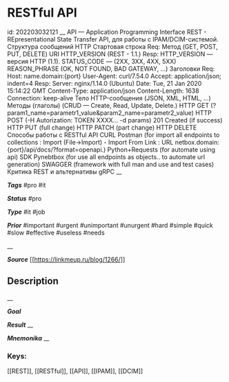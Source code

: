 # RESTful API
id: 202203032121
__
    API — Application Programming Interface
	REST - REpresentational State Transfer
	API, для работы с IPAM/DCIM-системой.
    Структура сообщений HTTP
        Стартовая строка
		Req:
			Метод (GET, POST, PUT, DELETE)
			URI
			HTTP_VERSION (REST - 1.1.)
		Resp:
			HTTP_VERSION — версия HTTP (1.1).
			STATUS_CODE — (2XX, 3XX, 4XX, 5XX)
			REASON_PHRASE (OK, NOT FOUND, BAD GATEWAY, ...)
        Заголовки
		Req:
			Host: name.domain:{port}
			User-Agent: curl/7.54.0
			Accept: application/json; indent=4
		Resp:
			Server: nginx/1.14.0 (Ubuntu)
			Date: Tue, 21 Jan 2020 15:14:22 GMT
			Content-Type: application/json
			Content-Length: 1638
			Connection: keep-alive
        Тело HTTP-сообщения (JSON, XML, HTML, ...)
    Методы (глаголы) (CRUD — Create, Read, Update, Delete.)
        HTTP GET (?param1_name=parametr1_value&param2_name=parametr2_value)
        HTTP POST (-H Autorization: TOKEN XXXX... -d params) 201 Created (if success)
        HTTP PUT (full change)
        HTTP PATCH (part change)
        HTTP DELETE
    Способы работы с RESTful API
        CURL
        Postman (for import all endpoints to collections : Import (File->Import) - Import From Link : URL netbox.domain:{port}/api/docs/?format=openapi.)
        Python+Requests (for automate using api)
        SDK Pynebtbox (for use all endpoints as objects.. to automate url generation)
        SWAGGER (framework with full man and use and test cases)
    Критика REST и альтернативы
		gRPC
__

***Tags***
#pro #it

***Status***
#pro

***Type*** 
#it #job

***Prior***
#important #urgent #unimportant #unurgent #hard #simple #quick #slow #effective #useless #needs

__

***Source***
[[https://linkmeup.ru/blog/1266/]]

## Description


__

***Goal***

***Result***
__

***Mnemonika***
__

### Keys: 
[[REST]], [[RESTful]], [[API]], [[IPAM]], [[DCIM]]

